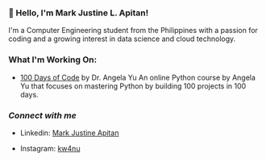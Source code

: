 ### 👋 Hello, I'm Mark Justine L. Apitan!
I'm a Computer Engineering student from the Philippines with a passion for coding and a growing interest in data science and cloud technology.

### What I'm Working On:
- [100 Days of Code](https://github.com/MarkApitan/100-Days-of-Code-Phyton) by Dr. Angela Yu
  An online Python course by Angela Yu that focuses on mastering Python by building 100 projects in 100 days.

### *Connect with me*

- Linkedin: [Mark Justine Apitan](https://www.linkedin.com/in/markapitan/)

- Instagram: [kw4nu](https://www.instagram.com/kw4nu/)
